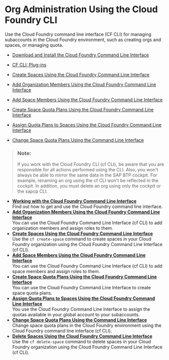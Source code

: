 <!-- loio927377f33f9b42be9f1b610ef5c33355 -->

# Org Administration Using the Cloud Foundry CLI

Use the Cloud Foundry command line interface \(CF CLI\) for managing subaccounts in the Cloud Foundry environment, such as creating orgs and spaces, or managing quota.

-   [Download and Install the Cloud Foundry Command Line Interface](Download_and_Install_the_Cloud_Foundry_Command_Line_Interface_4ef907a.md)

-   [CF CLI: Plug-ins](CF_CLI_Plug-ins_dc28ce3.md)

-   [Create Spaces Using the Cloud Foundry Command Line Interface](Create_Spaces_Using_the_Cloud_Foundry_Command_Line_Interface_a2e5e29.md)

-   [Add Organization Members Using the Cloud Foundry Command Line Interface](Add_Organization_Members_Using_the_Cloud_Foundry_Command_Line_Interface_1422a5d.md)

-   [Add Space Members Using the Cloud Foundry Command Line Interface](Add_Space_Members_Using_the_Cloud_Foundry_Command_Line_Interface_d23ea8b.md)

-   [Create Space Quota Plans Using the Cloud Foundry Command Line Interface](Create_Space_Quota_Plans_Using_the_Cloud_Foundry_Command_Line_Interface_504fde9.md)

-   [Assign Quota Plans to Spaces Using the Cloud Foundry Command Line Interface](Assign_Quota_Plans_to_Spaces_Using_the_Cloud_Foundry_Command_Line_Interface_d1e4203.md)

-   [Change Space Quota Plans Using the Command Line Interface](Change_Space_Quota_Plans_Using_the_Command_Line_Interface_2f5c847.md)


> ### Note:  
> If you work with the Cloud Foundry CLI \(cf CLI\), be aware that you are responsible for all actions performed using the CLI. Also, you won't always be able to mirror the same data in the SAP BTP cockpit. For example, renaming an org using the cf CLI won't be reflected in the cockpit. In addition, you must delete an org using only the cockpit or the sapcp CLI.

-   **[Working with the Cloud Foundry Command Line Interface](Working_with_the_Cloud_Foundry_Command_Line_Interface_2f1d4ab.md "Find out how to get and use the Cloud
                                Foundry command
		line interface.")**  
Find out how to get and use the Cloud Foundry command line interface.
-   **[Add Organization Members Using the Cloud Foundry Command Line Interface](Add_Organization_Members_Using_the_Cloud_Foundry_Command_Line_Interface_1422a5d.md "You can use the Cloud
                                Foundry Command
		Line Interface (cf CLI) to add organization members and assign roles to them. ")**  
You can use the Cloud Foundry Command Line Interface \(cf CLI\) to add organization members and assign roles to them.
-   **[Create Spaces Using the Cloud Foundry Command Line Interface](Create_Spaces_Using_the_Cloud_Foundry_Command_Line_Interface_a2e5e29.md "Use the cf create-space command to create spaces in your Cloud
                                Foundry organization using the Cloud
                                Foundry Command Line Interface (cf CLI). ")**  
Use the `cf create-space` command to create spaces in your Cloud Foundry organization using the Cloud Foundry Command Line Interface \(cf CLI\).
-   **[Add Space Members Using the Cloud Foundry Command Line Interface](Add_Space_Members_Using_the_Cloud_Foundry_Command_Line_Interface_d23ea8b.md "You can use the Cloud
                                Foundry Command
		Line Interface (cf CLI) to add space members and assign roles to them. ")**  
You can use the Cloud Foundry Command Line Interface \(cf CLI\) to add space members and assign roles to them.
-   **[Create Space Quota Plans Using the Cloud Foundry Command Line Interface](Create_Space_Quota_Plans_Using_the_Cloud_Foundry_Command_Line_Interface_504fde9.md "You can use the Cloud
                                Foundry Command
		Line Interface to create space quota plans. ")**  
You can use the Cloud Foundry Command Line Interface to create space quota plans.
-   **[Assign Quota Plans to Spaces Using the Cloud Foundry Command Line Interface](Assign_Quota_Plans_to_Spaces_Using_the_Cloud_Foundry_Command_Line_Interface_d1e4203.md "You use the Cloud
                                Foundry Command
		Line Interface to assign the quotas available in your global account to your subaccounts. ")**  
You use the Cloud Foundry Command Line Interface to assign the quotas available in your global account to your subaccounts.
-   **[Change Space Quota Plans Using the Command Line Interface](Change_Space_Quota_Plans_Using_the_Command_Line_Interface_2f5c847.md "Change space quota plans in the Cloud
                                Foundry
		environment using the Cloud Foundry command line interface (cf CLI). ")**  
Change space quota plans in the Cloud Foundry environment using the Cloud Foundry command line interface \(cf CLI\).
-   **[Delete Spaces Using the Cloud Foundry Command Line Interface](Delete_Spaces_Using_the_Cloud_Foundry_Command_Line_Interface_13359c4.md "Use the cf delete-space command to delete spaces in your Cloud
                                Foundry
		organization using the Cloud
                                Foundry Command
		Line Interface (cf CLI). ")**  
Use the `cf delete-space` command to delete spaces in your Cloud Foundry organization using the Cloud Foundry Command Line Interface \(cf CLI\).

